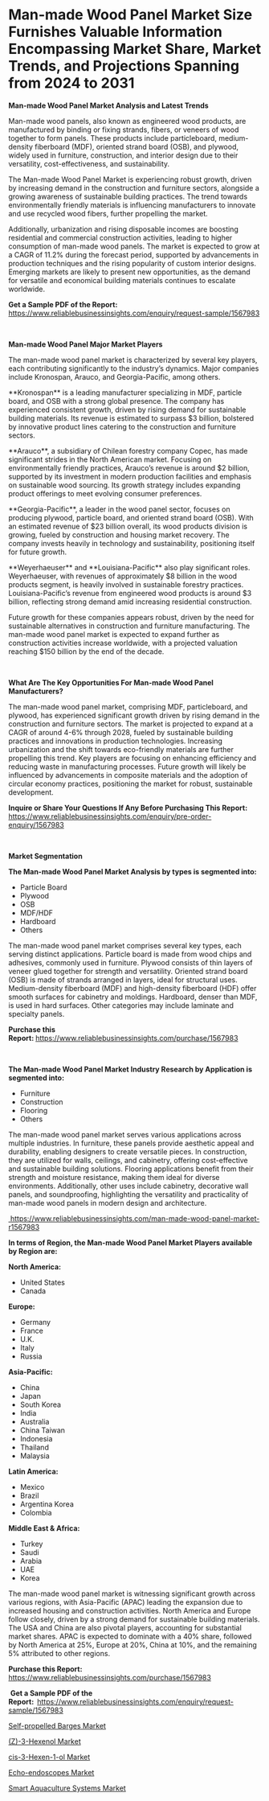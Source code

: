 <p><h1>Man-made Wood Panel Market Size Furnishes Valuable Information Encompassing Market Share, Market Trends, and Projections Spanning from 2024 to 2031</h1></p><p><strong>Man-made Wood Panel Market Analysis and Latest Trends</strong></p>
<p><p>Man-made wood panels, also known as engineered wood products, are manufactured by binding or fixing strands, fibers, or veneers of wood together to form panels. These products include particleboard, medium-density fiberboard (MDF), oriented strand board (OSB), and plywood, widely used in furniture, construction, and interior design due to their versatility, cost-effectiveness, and sustainability. </p><p>The Man-made Wood Panel Market is experiencing robust growth, driven by increasing demand in the construction and furniture sectors, alongside a growing awareness of sustainable building practices. The trend towards environmentally friendly materials is influencing manufacturers to innovate and use recycled wood fibers, further propelling the market. </p><p>Additionally, urbanization and rising disposable incomes are boosting residential and commercial construction activities, leading to higher consumption of man-made wood panels. The market is expected to grow at a CAGR of 11.2% during the forecast period, supported by advancements in production techniques and the rising popularity of custom interior designs. Emerging markets are likely to present new opportunities, as the demand for versatile and economical building materials continues to escalate worldwide.</p></p>
<p><strong>Get a Sample PDF of the Report:&nbsp;</strong> <a href="https://www.reliablebusinessinsights.com/enquiry/request-sample/1567983">https://www.reliablebusinessinsights.com/enquiry/request-sample/1567983</a></p>
<p>&nbsp;</p>
<p><strong>Man-made Wood Panel Major Market Players</strong></p>
<p><p>The man-made wood panel market is characterized by several key players, each contributing significantly to the industry’s dynamics. Major companies include Kronospan, Arauco, and Georgia-Pacific, among others. </p><p>**Kronospan** is a leading manufacturer specializing in MDF, particle board, and OSB with a strong global presence. The company has experienced consistent growth, driven by rising demand for sustainable building materials. Its revenue is estimated to surpass $3 billion, bolstered by innovative product lines catering to the construction and furniture sectors.</p><p>**Arauco**, a subsidiary of Chilean forestry company Copec, has made significant strides in the North American market. Focusing on environmentally friendly practices, Arauco’s revenue is around $2 billion, supported by its investment in modern production facilities and emphasis on sustainable wood sourcing. Its growth strategy includes expanding product offerings to meet evolving consumer preferences.</p><p>**Georgia-Pacific**, a leader in the wood panel sector, focuses on producing plywood, particle board, and oriented strand board (OSB). With an estimated revenue of $23 billion overall, its wood products division is growing, fueled by construction and housing market recovery. The company invests heavily in technology and sustainability, positioning itself for future growth.</p><p>**Weyerhaeuser** and **Louisiana-Pacific** also play significant roles. Weyerhaeuser, with revenues of approximately $8 billion in the wood products segment, is heavily involved in sustainable forestry practices. Louisiana-Pacific’s revenue from engineered wood products is around $3 billion, reflecting strong demand amid increasing residential construction.</p><p>Future growth for these companies appears robust, driven by the need for sustainable alternatives in construction and furniture manufacturing. The man-made wood panel market is expected to expand further as construction activities increase worldwide, with a projected valuation reaching $150 billion by the end of the decade.</p></p>
<p>&nbsp;</p>
<p><strong>What Are The Key Opportunities For Man-made Wood Panel Manufacturers?</strong></p>
<p><p>The man-made wood panel market, comprising MDF, particleboard, and plywood, has experienced significant growth driven by rising demand in the construction and furniture sectors. The market is projected to expand at a CAGR of around 4-6% through 2028, fueled by sustainable building practices and innovations in production technologies. Increasing urbanization and the shift towards eco-friendly materials are further propelling this trend. Key players are focusing on enhancing efficiency and reducing waste in manufacturing processes. Future growth will likely be influenced by advancements in composite materials and the adoption of circular economy practices, positioning the market for robust, sustainable development.</p></p>
<p><strong>Inquire or Share Your Questions If Any Before Purchasing This Report:</strong> <a href="https://www.reliablebusinessinsights.com/enquiry/pre-order-enquiry/1567983">https://www.reliablebusinessinsights.com/enquiry/pre-order-enquiry/1567983</a></p>
<p>&nbsp;</p>
<p><strong>Market Segmentation</strong></p>
<p><strong>The Man-made Wood Panel Market Analysis by types is segmented into:</strong></p>
<p><ul><li>Particle Board</li><li>Plywood</li><li>OSB</li><li>MDF/HDF</li><li>Hardboard</li><li>Others</li></ul></p>
<p><p>The man-made wood panel market comprises several key types, each serving distinct applications. Particle board is made from wood chips and adhesives, commonly used in furniture. Plywood consists of thin layers of veneer glued together for strength and versatility. Oriented strand board (OSB) is made of strands arranged in layers, ideal for structural uses. Medium-density fiberboard (MDF) and high-density fiberboard (HDF) offer smooth surfaces for cabinetry and moldings. Hardboard, denser than MDF, is used in hard surfaces. Other categories may include laminate and specialty panels.</p></p>
<p><strong>Purchase this Report:&nbsp;</strong><a href="https://www.reliablebusinessinsights.com/purchase/1567983">https://www.reliablebusinessinsights.com/purchase/1567983</a></p>
<p>&nbsp;</p>
<p><strong>The Man-made Wood Panel Market Industry Research by Application is segmented into:</strong></p>
<p><ul><li>Furniture</li><li>Construction</li><li>Flooring</li><li>Others</li></ul></p>
<p><p>The man-made wood panel market serves various applications across multiple industries. In furniture, these panels provide aesthetic appeal and durability, enabling designers to create versatile pieces. In construction, they are utilized for walls, ceilings, and cabinetry, offering cost-effective and sustainable building solutions. Flooring applications benefit from their strength and moisture resistance, making them ideal for diverse environments. Additionally, other uses include cabinetry, decorative wall panels, and soundproofing, highlighting the versatility and practicality of man-made wood panels in modern design and architecture.</p></p>
<p><a href="https://www.reliablebusinessinsights.com/man-made-wood-panel-market-r1567983">&nbsp;https://www.reliablebusinessinsights.com/man-made-wood-panel-market-r1567983</a></p>
<p><strong>In terms of Region, the Man-made Wood Panel Market Players available by Region are:</strong></p>
<p>
    <p> <strong> North America: </strong>
        <ul>
            <li>United States</li>
            <li>Canada</li>
        </ul>
        </p> 
    <p> <strong> Europe: </strong>
        <ul>
            <li>Germany</li>
            <li>France</li>
            <li>U.K.</li>
            <li>Italy</li>
            <li>Russia</li>
        </ul>
        </p> 
    <p> <strong> Asia-Pacific: </strong>
        <ul>
            <li>China</li>
            <li>Japan</li>
            <li>South Korea</li>
            <li>India</li>
            <li>Australia</li>
            <li>China Taiwan</li>
            <li>Indonesia</li>
            <li>Thailand</li>
            <li>Malaysia</li>
        </ul>
        </p> 
    <p> <strong> Latin America: </strong>
        <ul>
            <li>Mexico</li>
            <li>Brazil</li>
            <li>Argentina Korea</li>
            <li>Colombia</li>
        </ul>
        </p> 
    <p> <strong> Middle East & Africa: </strong>
        <ul>
            <li>Turkey</li>
            <li>Saudi</li>
            <li>Arabia</li>
            <li>UAE</li>
            <li>Korea</li>
        </ul>
    </p>
    </p>
<p><p>The man-made wood panel market is witnessing significant growth across various regions, with Asia-Pacific (APAC) leading the expansion due to increased housing and construction activities. North America and Europe follow closely, driven by a strong demand for sustainable building materials. The USA and China are also pivotal players, accounting for substantial market shares. APAC is expected to dominate with a 40% share, followed by North America at 25%, Europe at 20%, China at 10%, and the remaining 5% attributed to other regions.</p></p>
<p><strong>Purchase this Report: </strong><a href="https://www.reliablebusinessinsights.com/purchase/1567983">https://www.reliablebusinessinsights.com/purchase/1567983</a></p>
<p>&nbsp;<strong>Get a Sample PDF of the Report:&nbsp;&nbsp;</strong><a href="https://www.reliablebusinessinsights.com/enquiry/request-sample/1567983">https://www.reliablebusinessinsights.com/enquiry/request-sample/1567983</a></p>
<p><strong></strong></p>
<p><p><a href="https://issuu.com/reportprime-2/docs/self-propelled-barges-market-size-2_35b9c23eea0c49">Self-propelled Barges Market</a></p><p><a href="https://github.com/MarilynDouglas476/Market-Research-Report-List-1/blob/main/z-3-hexenol-market.md">(Z)-3-Hexenol Market</a></p><p><a href="https://github.com/FahadAhmed223/Market-Research-Report-List-1/blob/main/cis-3-hexen-1-ol-market.md">cis-3-Hexen-1-ol Market</a></p><p><a href="https://medium.com/@khkjaxbn36/echo-endoscopes-market-size-growth-trends-and-industry-analysis-by-type-by-application-and-61c9fddfa51d?postPublishedType=repub">Echo-endoscopes Market</a></p><p><a href="https://issuu.com/reportprime-2/docs/smart-aquaculture-systems-market-si_ecf82cbf0a1735">Smart Aquaculture Systems Market</a></p></p>